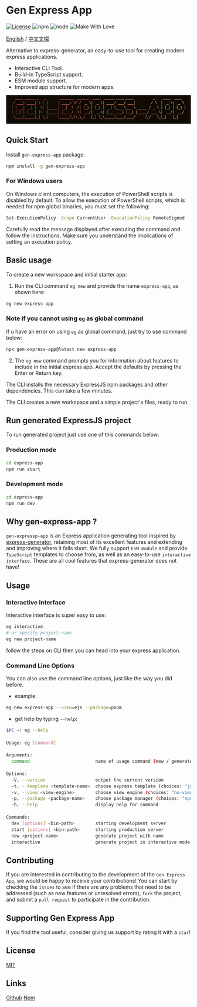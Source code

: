 # Gen Express App

[![License](https://img.shields.io/badge/License-MIT-blue.svg)](https://opensource.org/licenses/MIT) ![npm](https://img.shields.io/npm/v/gen-express-app) ![node](https://img.shields.io/node/v/gen-express-app) ![Make With Love](https://img.shields.io/badge/make_with_%E2%9D%A4%EF%B8%8F-white)

[English](/README.md) / [中文文檔](/docs/locales/tchinese/README.md)

Alternative to express-generator, an easy-to-use tool for creating modern express applications.

- Interactive CLI Tool.
- Build-in TypeScript support.
- ESM module support.
- Improved app structure for modern apps.

![](/docs/gen-express-app.png)

## Quick Start

Install `gen-express-app` package:

```bash
npm install -g gen-express-app
```

### For Windows users

On Windows client computers, the execution of PowerShell scripts is disabled by default. To allow the execution of PowerShell scripts, which is needed for npm global binaries, you must set the following:

```bash
Set-ExecutionPolicy -Scope CurrentUser -ExecutionPolicy RemoteSigned
```
Carefully read the message displayed after executing the command and follow the instructions. Make sure you understand the implications of setting an execution policy.
## Basic usage
To create a new workspace and initial starter app:

1. Run the CLI command `eg new` and provide the name `express-app`, as shown here:

```bash 
eg new express-app
```

### Note if you cannot using `eg` as global command
If u have an error on using `eg` as global command, just try to use command below:
```bash
npx gen-express-app@latest new express-app
```

2. The `eg new` command prompts you for information about features to include in the initial express app. Accept the defaults by pressing the Enter or Return key.

The CLI installs the necessary ExpressJS npm packages and other dependencies. This can take a few minutes.

The CLI creates a new workspace and a simple project`s files, ready to run.

## Run generated ExpressJS project
To run generated project just use one of this commands below:
### Production mode
```bash
cd express-app
npm run start
```
### Development mode
```bash
cd express-app
npm run dev
```

## Why gen-express-app ?

`gen-expressp-app` is an Express application generating tool inspired by [express-generator](https://github.com/expressjs/generator), retaining most of its excellent features and extending and improving where it falls short. We fully support `ESM module` and provide `TypeScript` templates to choose from, as well as an easy-to-use `interactive interface`. These are all cool features that express-generator does not have!

## Usage

### Interactive Interface

Interactive interface is super easy to use:

```bash
eg interactive
# or specify project-name
eg new project-name
```

follow the steps on CLI then you can head into your express application.

### Command Line Options

You can also use the command line options, just like the way you did before.

- example:

```bash
eg new express-app --view=ejs --package=pnpm
```

- get help by typing `--help`:

```bash
$PC ~: eg --help

Usage: eg [command]

Arguments:
  command                         name of usage command (new / generate <component_type> )

Options:
  -V, --version                   output the current version
  -t, --template <template-name>  choose express template (choices: "javascript", "typescript", "javascript-mvc", "typescript-mvc")
  -v, --view <view-engine>        choose view engine (choices: "no-view", "ejs", "pug", "hbs")
  -p, --package <package-name>    choose package manager (choices: "npm", "yarn", "pnpm")
  -h, --help                      display help for command

Commands:
  dev [options] <bin-path>        starting development server
  start [options] <bin-path>      starting production server
  new <project-name>              generate project with name
  interactive                     generate project in interactive mode
```

## Contributing

If you are interested in contributing to the development of the `Gen Express App`, we would be happy to receive your contributions! You can start by checking the `issues` to see if there are any problems that need to be addressed (such as new features or unresolved errors), `fork` the project, and submit a `pull request` to participate in the contribution.

## Supporting Gen Express App

If you find the tool useful, consider giving us support by rating it with a `star`!

## License

[MIT](./LICENSE)

## Links

[Github](https://github.com/Dalufishe/gen-express-app)
[Npm](https://www.npmjs.com/package/gen-express-app)

